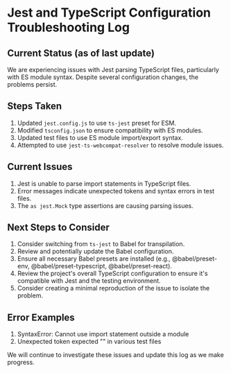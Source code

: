 # Jest and TypeScript Configuration Troubleshooting Log

## Current Status (as of last update)

We are experiencing issues with Jest parsing TypeScript files, particularly with ES module syntax. Despite several configuration changes, the problems persist.

## Steps Taken

1. Updated `jest.config.js` to use `ts-jest` preset for ESM.
2. Modified `tsconfig.json` to ensure compatibility with ES modules.
3. Updated test files to use ES module import/export syntax.
4. Attempted to use `jest-ts-webcompat-resolver` to resolve module issues.

## Current Issues

1. Jest is unable to parse import statements in TypeScript files.
2. Error messages indicate unexpected tokens and syntax errors in test files.
3. The `as jest.Mock` type assertions are causing parsing issues.

## Next Steps to Consider

1. Consider switching from `ts-jest` to Babel for transpilation.
2. Review and potentially update the Babel configuration.
3. Ensure all necessary Babel presets are installed (e.g., @babel/preset-env, @babel/preset-typescript, @babel/preset-react).
4. Review the project's overall TypeScript configuration to ensure it's compatible with Jest and the testing environment.
5. Consider creating a minimal reproduction of the issue to isolate the problem.

## Error Examples

1. SyntaxError: Cannot use import statement outside a module
2. Unexpected token expected "" in various test files

We will continue to investigate these issues and update this log as we make progress.
